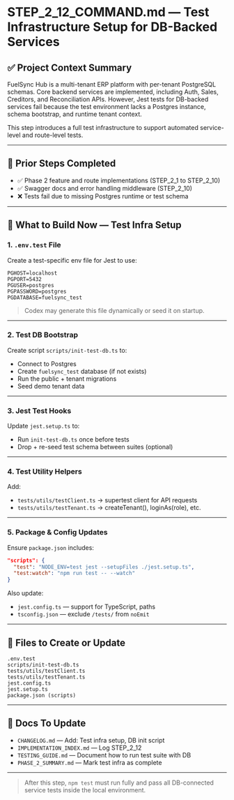 # STEP_2_12_COMMAND.md — Test Infrastructure Setup for DB-Backed Services

## ✅ Project Context Summary

FuelSync Hub is a multi-tenant ERP platform with per-tenant PostgreSQL schemas. Core backend services are implemented, including Auth, Sales, Creditors, and Reconciliation APIs. However, Jest tests for DB-backed services fail because the test environment lacks a Postgres instance, schema bootstrap, and runtime tenant context.

This step introduces a full test infrastructure to support automated service-level and route-level tests.

---

## 📌 Prior Steps Completed

* ✅ Phase 2 feature and route implementations (STEP_2_1 to STEP_2_10)
* ✅ Swagger docs and error handling middleware (STEP_2_10)
* ❌ Tests fail due to missing Postgres runtime or test schema

---

## 🚧 What to Build Now — Test Infra Setup

### 1. `.env.test` File

Create a test-specific env file for Jest to use:

```env
PGHOST=localhost
PGPORT=5432
PGUSER=postgres
PGPASSWORD=postgres
PGDATABASE=fuelsync_test
```

> Codex may generate this file dynamically or seed it on startup.

---

### 2. Test DB Bootstrap

Create script `scripts/init-test-db.ts` to:

* Connect to Postgres
* Create `fuelsync_test` database (if not exists)
* Run the public + tenant migrations
* Seed demo tenant data

---

### 3. Jest Test Hooks

Update `jest.setup.ts` to:

* Run `init-test-db.ts` once before tests
* Drop + re-seed test schema between suites (optional)

---

### 4. Test Utility Helpers

Add:

* `tests/utils/testClient.ts` → supertest client for API requests
* `tests/utils/testTenant.ts` → createTenant(), loginAs(role), etc.

---

### 5. Package & Config Updates

Ensure `package.json` includes:

```json
"scripts": {
  "test": "NODE_ENV=test jest --setupFiles ./jest.setup.ts",
  "test:watch": "npm run test -- --watch"
}
```

Also update:
* `jest.config.ts` — support for TypeScript, paths
* `tsconfig.json` — exclude `/tests/` from `noEmit`

---

## 📁 Files to Create or Update

```
.env.test
scripts/init-test-db.ts
tests/utils/testClient.ts
tests/utils/testTenant.ts
jest.config.ts
jest.setup.ts
package.json (scripts)
```

---

## 📘 Docs To Update

* `CHANGELOG.md` — Add: Test infra setup, DB init script
* `IMPLEMENTATION_INDEX.md` — Log STEP_2_12
* `TESTING_GUIDE.md` — Document how to run test suite with DB
* `PHASE_2_SUMMARY.md` — Mark test infra as complete

---

> After this step, `npm test` must run fully and pass all DB-connected service tests inside the local environment.
